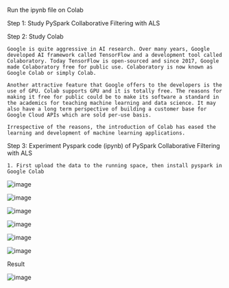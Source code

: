 Run the ipynb file on Colab

Step 1: Study PySpark Collaborative Filtering with ALS

Step 2: Study Colab


    Google is quite aggressive in AI research. Over many years, Google developed AI framework called TensorFlow and a development tool called Colaboratory. Today TensorFlow is open-sourced and since 2017, Google made Colaboratory free for public use. Colaboratory is now known as Google Colab or simply Colab.

    Another attractive feature that Google offers to the developers is the use of GPU. Colab supports GPU and it is totally free. The reasons for making it free for public could be to make its software a standard in the academics for teaching machine learning and data science. It may also have a long term perspective of building a customer base for Google Cloud APIs which are sold per-use basis.

    Irrespective of the reasons, the introduction of Colab has eased the learning and development of machine learning applications.
    
    
    
Step 3: Experiment Pyspark code (ipynb) of PySpark Collaborative Filtering with ALS


    1. First upload the data to the running space, then install pyspark in Google Colab
    
    
![image](https://user-images.githubusercontent.com/68774929/203478687-676ebc18-d11a-4f0d-ad23-97b12399ccb9.png)



![image](https://user-images.githubusercontent.com/68774929/203478986-9dbe41c1-b595-47f5-8d1c-0669710220d8.png)




![image](https://user-images.githubusercontent.com/68774929/203479568-6b9db717-7830-47f9-9f41-3860d2c9eb20.png)




![image](https://user-images.githubusercontent.com/68774929/203479681-916782bd-1ad8-4cce-989b-ada0ff08a91b.png)




![image](https://user-images.githubusercontent.com/68774929/203479839-55a0467c-e277-4a60-82dc-019201e792cf.png)




![image](https://user-images.githubusercontent.com/68774929/203479940-94b312a3-fa21-42f7-a8b6-5fbca702164e.png)




Result


![image](https://user-images.githubusercontent.com/68774929/203480134-4ad81dd6-00bd-4580-ad5d-3867ed160761.png)


    
    
    
